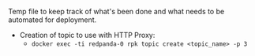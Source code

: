 
Temp file to keep track of what's been done and what needs to be automated for deployment.


- Creation of topic to use with HTTP Proxy:
    - `docker exec -ti redpanda-0 rpk topic create <topic_name> -p 3`

